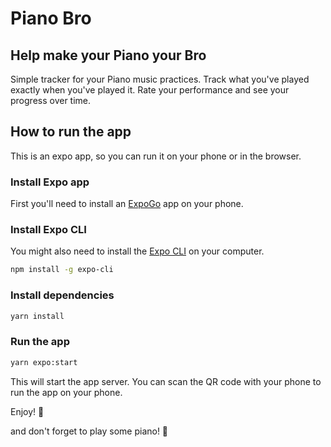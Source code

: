 # Piano Bro
## Help make your Piano your Bro

Simple tracker for your Piano music practices. Track what you've played exactly when you've played it.
Rate your performance and see your progress over time.

## How to run the app

This is an expo app, so you can run it on your phone or in the browser.

### Install Expo app

First you'll need to install an [ExpoGo](https://expo.dev/client) app on your phone.

### Install Expo CLI

You might also need to install the [Expo CLI](https://docs.expo.dev/workflow/expo-cli/) on your computer.

```bash
npm install -g expo-cli
```

### Install dependencies

```bash
yarn install
```

### Run the app

```bash
yarn expo:start
```

This will start the app server. You can scan the QR code with your phone to run the app on your phone.

Enjoy! 🥳

and don't forget to play some piano! 🎹
